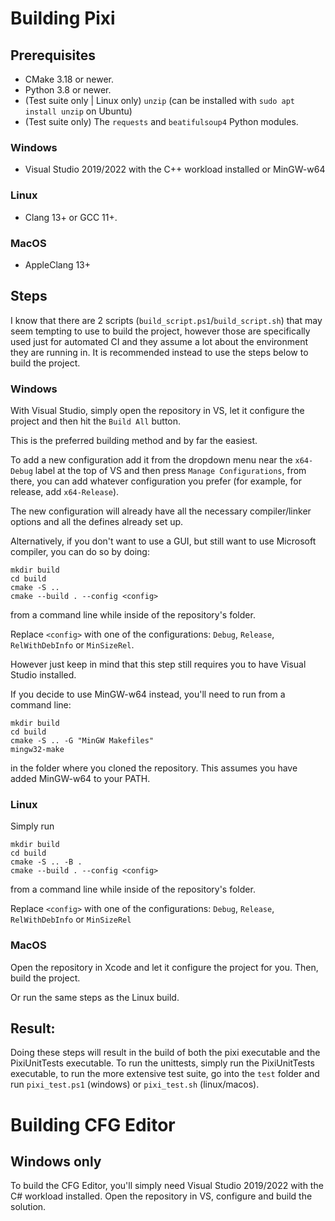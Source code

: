 # Building Pixi

## Prerequisites
- CMake 3.18 or newer.
- Python 3.8 or newer.
- (Test suite only | Linux only) `unzip` (can be installed with `sudo apt install unzip` on Ubuntu)
- (Test suite only) The `requests` and `beatifulsoup4` Python modules.

### Windows
- Visual Studio 2019/2022 with the C++ workload installed or MinGW-w64

### Linux
- Clang 13+ or GCC 11+.

### MacOS
- AppleClang 13+

## Steps

I know that there are 2 scripts (`build_script.ps1`/`build_script.sh`) that may seem tempting to use to build the project, however those are specifically used just for automated CI and they assume a lot about the environment they are running in. It is recommended instead to use the steps below to build the project. 

### Windows
With Visual Studio, simply open the repository in VS, let it configure the project and then hit the `Build All` button.

This is the preferred building method and by far the easiest. 

To add a new configuration add it from the dropdown menu near the `x64-Debug` label at the top of VS and then press `Manage Configurations`, from there, you can add whatever configuration you prefer (for example, for release, add `x64-Release`). 

The new configuration will already have all the necessary compiler/linker options and all the defines already set up.

Alternatively, if you don't want to use a GUI, but still want to use Microsoft compiler, you can do so by doing:
```
mkdir build
cd build
cmake -S ..
cmake --build . --config <config>
```
from a command line while inside of the repository's folder.

Replace `<config>` with one of the configurations: `Debug`, `Release`, `RelWithDebInfo` or `MinSizeRel`. 

However just keep in mind that this step still requires you to have Visual Studio installed.

If you decide to use MinGW-w64 instead, you'll need to run from a command line:
```
mkdir build
cd build
cmake -S .. -G "MinGW Makefiles"
mingw32-make
``` 
in the folder where you cloned the repository. This assumes you have added MinGW-w64 to your PATH.

### Linux
Simply run 
```
mkdir build
cd build
cmake -S .. -B .
cmake --build . --config <config>
```
from a command line while inside of the repository's folder.

Replace `<config>` with one of the configurations: `Debug`, `Release`, `RelWithDebInfo` or `MinSizeRel`

### MacOS
Open the repository in Xcode and let it configure the project for you.
Then, build the project.

Or run the same steps as the Linux build.

## Result:
Doing these steps will result in the build of both the pixi executable and the PixiUnitTests executable. To run the unittests, simply run the PixiUnitTests executable, to run the more extensive test suite, go into the `test` folder and run `pixi_test.ps1` (windows) or `pixi_test.sh` (linux/macos).

# Building CFG Editor

## Windows only
To build the CFG Editor, you'll simply need Visual Studio 2019/2022 with the C# workload installed. Open the repository in VS, configure and build the solution.